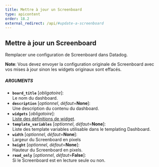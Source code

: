 ```yaml
---
title: Mettre à jour un Screenboard
type: apicontent
order: 18.2
external_redirect: /api/#update-a-screenboard
---
```


## Mettre à jour un Screenboard

Remplacer une configuration de Screenboard dans Datadog.

**Note**: Vous devez envoyer la configuration originale de Screenboard avec vos mises à jour sinon les widgets originaux sont effacés.

##### ARGUMENTS

* **`board_title`** [*obligatoire*]:  
    Le nom du dashboard.
* **`description`** [*optionnel*, *défaut*=**None**]:  
    Une description du contenu du dashboard.
* **`widgets`** [*obligatoire*]:  
    [Liste des définitions de widget][1].
* **`template_variables`** [*optionnel*, *défaut*=**None**]:  
    Liste des template variables utilisable dans le templating Dashboard.
* **`width`** [*optionnel*, *défaut*=**None**]:  
    Largeur du Screenboard en pixels
* **`height`** [*optionnel*, *défaut*=**None**]:  
    Hauteur du Screenboard en pixels.
* **`read_only`** [*optionnel*, *défaut*=**False**]:  
    Si le Screenboard est en lecture seule ou non.

[1]: /graphing/dashboards/widgets
